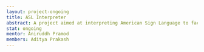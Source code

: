 ```yaml
---
layout: project-ongoing
title: ASL Interpreter
abstract: A project aimed at interpreting American Sign Language to facilitate communication for the differently abled. 
stat: ongoing
mentor: Aniruddh Pramod
members: Aditya Prakash
---
```

<br>
